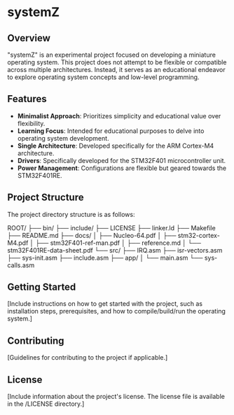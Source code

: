 # systemZ

## Overview

"systemZ" is an experimental project focused on developing a miniature operating system. This project does not attempt to be flexible or compatible across multiple architectures. Instead, it serves as an educational endeavor to explore operating system concepts and low-level programming.

## Features

- **Minimalist Approach**: Prioritizes simplicity and educational value over flexibility.
- **Learning Focus**: Intended for educational purposes to delve into operating system development.
- **Single Architecture**: Developed specifically for the ARM Cortex-M4 architecture.
- **Drivers**: Specifically developed for the STM32F401 microcontroller unit.
- **Power Management**: Configurations are flexible but geared towards the STM32F401RE.

## Project Structure

The project directory structure is as follows:

ROOT/
├── bin/
├── include/
├── LICENSE
├── linker.ld
├── Makefile
├── README.md
├── docs/
│   ├── Nucleo-64.pdf
│   ├── stm32-cortex-M4.pdf
│   ├── stm32F401-ref-man.pdf
│   ├── reference.md
│   └── stm32F401RE-data-sheet.pdf
└── src/
    ├── IRQ.asm
    ├── isr-vectors.asm
    ├── sys-init.asm
    ├── include.asm
    ├── app/
    │   └── main.asm
    └── sys-calls.asm

## Getting Started

[Include instructions on how to get started with the project, such as installation steps, prerequisites, and how to compile/build/run the operating system.]

## Contributing

[Guidelines for contributing to the project if applicable.]

## License

[Include information about the project's license. The license file is available in the /LICENSE directory.]

